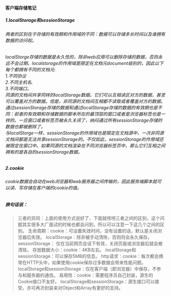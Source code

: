#### 客户端存储笔记

##### 1.localStorage和sessionStorage
###### 两者的区别在于存储的有效期和作用域的不同：数据可以存储多长时间以及谁拥有数据的访问权。
###### localStorge存储的数据是永久性的，除非web应用可以删除存储的数据，否则永远不会过期。localstorage的作用域是限定在文档元document级别的，因此以下每个都拥有不同的文档元:<br>1.不同协议<br>2.不同主机名.<br>3.不同端口。<br>同源的文档间共享同样的localStorage数据。它们可以互相读区对方的数据，甚至可以覆盖对方的数据。但是，非同源的文档间互相都不读取或者覆盖对方的数据。<br>通过sessionStorage存储的数据和通过localStorage存储的数据的有效期也是不同：前者的有效期和存储数据的脚本所在的最顶层的窗口或者是浏览器标签也是一样的。一旦窗口或者标签页被永久关闭了，纳闷通过所有sessionStorage存储的数据也都被删除了。<br>与localStorge一样，sessionStorage的作用域也是限定在文档源中，一次非同源文档间都是无法共享sessionStorage的。不仅如此，sessionStorage的作用域还被限定在窗口中。如果同源的文档渲染在不同浏览器标签页中，那么它们互相之间拥有的是各自的sessionStorage数据。
##### 2.cookie
###### cookie数据会自动在web浏览器和web服务器之间传输的，因此服务端脚本就可以读、写存储在客户端的cookie的值。




##### 换句话说：
> 三者的异同：上面的使用方式说好了，下面就唠唠三者之间的区别，这个问题其实很多大厂面试的时候也都会问到，所以可以注意一下这几个之间的区别。
> 生命周期：cookie：可设置失效时间，没有设置的话，默认是关闭浏览器后失效。
> localStorage：除非被手动清除，否则将会永久保存。
> sessionStorage： 仅在当前网页会话下有效，关闭页面或浏览器后就会被清除。
存放数据大小：cookie：4KB左右。
> localStorage和sessionStorage：可以保存5MB的信息。
http请求：cookie：每次都会携带在HTTP头中，如果使用cookie保存过多数据会带来性能问题。
localStorage和sessionStorage：仅在客户端（即浏览器）中保存，不参与和服务器的通信。
易用性：cookie：需要程序员自己封装，源生的Cookie接口不友好。
> localStorage和sessionStorage：源生接口可以接受，亦可再次封装来对Object和Array有更好的支持。
